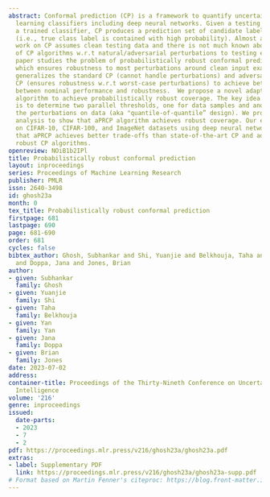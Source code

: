 ```yaml
---
abstract: Conformal prediction (CP) is a framework to quantify uncertainty of machine
  learning classifiers including deep neural networks. Given a testing example and
  a trained classifier, CP produces a prediction set of candidate labels with a user-specified  coverage
  (i.e., true class label is contained with high probability). Almost all the existing
  work on CP assumes clean testing data and there is not much known about the robustness
  of CP algorithms w.r.t natural/adversarial perturbations to testing examples. This
  paper studies the problem of probabilistically robust conformal prediction (PRCP)
  which ensures robustness to most perturbations around clean input examples. PRCP
  generalizes the standard CP (cannot handle perturbations) and adversarially robust
  CP (ensures robustness w.r.t worst-case perturbations) to achieve better trade-offs
  between nominal performance and robustness.  We propose a novel adaptive PRCP (aPRCP)
  algorithm to achieve probabilistically robust coverage. The key idea behind aPRCP
  is to determine two parallel thresholds, one for data samples and another one for
  the perturbations on data (aka "quantile-of-quantile” design). We provide theoretical
  analysis to show that aPRCP algorithm achieves robust coverage. Our experiments
  on CIFAR-10, CIFAR-100, and ImageNet datasets using deep neural networks demonstrate
  that aPRCP achieves better trade-offs than state-of-the-art CP and adversarially
  robust CP algorithms.
openreview: NOiB1b2IPl
title: Probabilistically robust conformal prediction
layout: inproceedings
series: Proceedings of Machine Learning Research
publisher: PMLR
issn: 2640-3498
id: ghosh23a
month: 0
tex_title: Probabilistically robust conformal prediction
firstpage: 681
lastpage: 690
page: 681-690
order: 681
cycles: false
bibtex_author: Ghosh, Subhankar and Shi, Yuanjie and Belkhouja, Taha and Yan, Yan
  and Doppa, Jana and Jones, Brian
author:
- given: Subhankar
  family: Ghosh
- given: Yuanjie
  family: Shi
- given: Taha
  family: Belkhouja
- given: Yan
  family: Yan
- given: Jana
  family: Doppa
- given: Brian
  family: Jones
date: 2023-07-02
address:
container-title: Proceedings of the Thirty-Nineth Conference on Uncertainty in Artificial
  Intelligence
volume: '216'
genre: inproceedings
issued:
  date-parts:
  - 2023
  - 7
  - 2
pdf: https://proceedings.mlr.press/v216/ghosh23a/ghosh23a.pdf
extras:
- label: Supplementary PDF
  link: https://proceedings.mlr.press/v216/ghosh23a/ghosh23a-supp.pdf
# Format based on Martin Fenner's citeproc: https://blog.front-matter.io/posts/citeproc-yaml-for-bibliographies/
---
```

